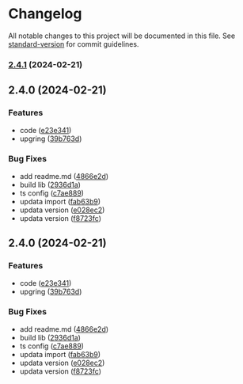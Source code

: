 # Changelog

All notable changes to this project will be documented in this file. See [standard-version](https://github.com/conventional-changelog/standard-version) for commit guidelines.

### [2.4.1](https://github.com/vue-viewer-editor/vve-baidu-translate-service/compare/v2.4.0...v2.4.1) (2024-02-21)

## 2.4.0 (2024-02-21)


### Features

* code ([e23e341](https://github.com/vue-viewer-editor/vve-baidu-translate-service/commit/e23e341f619cfde9950a010b42e96a0243340289))
* upgring ([39b763d](https://github.com/vue-viewer-editor/vve-baidu-translate-service/commit/39b763d59c684126578ad2df7563dfe5a8cf58f7))


### Bug Fixes

* add readme.md ([4866e2d](https://github.com/vue-viewer-editor/vve-baidu-translate-service/commit/4866e2d1d803fecf07e7d02ded9c71a68183a51b))
* build lib ([2936d1a](https://github.com/vue-viewer-editor/vve-baidu-translate-service/commit/2936d1a33541ea101fab47e85c961ea9fb44e094))
* ts config ([c7ae889](https://github.com/vue-viewer-editor/vve-baidu-translate-service/commit/c7ae8891638ee6c8b390abbe41d42398c815d2b6))
* updata import ([fab63b9](https://github.com/vue-viewer-editor/vve-baidu-translate-service/commit/fab63b9d4c73943157ef733ac096214f990f927f))
* updata version ([e028ec2](https://github.com/vue-viewer-editor/vve-baidu-translate-service/commit/e028ec2770db943443d8f713164b2d5f293b5353))
* updata version ([f8723fc](https://github.com/vue-viewer-editor/vve-baidu-translate-service/commit/f8723fc31e3ed5a505d6b477725c2ac0d9d6ae36))

## 2.4.0 (2024-02-21)


### Features

* code ([e23e341](https://github.com/vue-viewer-editor/vve-baidu-translate-service/commit/e23e341f619cfde9950a010b42e96a0243340289))
* upgring ([39b763d](https://github.com/vue-viewer-editor/vve-baidu-translate-service/commit/39b763d59c684126578ad2df7563dfe5a8cf58f7))


### Bug Fixes

* add readme.md ([4866e2d](https://github.com/vue-viewer-editor/vve-baidu-translate-service/commit/4866e2d1d803fecf07e7d02ded9c71a68183a51b))
* build lib ([2936d1a](https://github.com/vue-viewer-editor/vve-baidu-translate-service/commit/2936d1a33541ea101fab47e85c961ea9fb44e094))
* ts config ([c7ae889](https://github.com/vue-viewer-editor/vve-baidu-translate-service/commit/c7ae8891638ee6c8b390abbe41d42398c815d2b6))
* updata import ([fab63b9](https://github.com/vue-viewer-editor/vve-baidu-translate-service/commit/fab63b9d4c73943157ef733ac096214f990f927f))
* updata version ([e028ec2](https://github.com/vue-viewer-editor/vve-baidu-translate-service/commit/e028ec2770db943443d8f713164b2d5f293b5353))
* updata version ([f8723fc](https://github.com/vue-viewer-editor/vve-baidu-translate-service/commit/f8723fc31e3ed5a505d6b477725c2ac0d9d6ae36))

